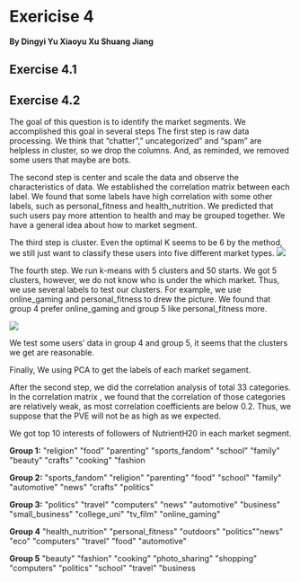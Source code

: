 # Exericise 4
**By Dingyi Yu Xiaoyu Xu Shuang Jiang**

## Exercise 4.1

## Exercise 4.2

The goal of this question is to identify the market segments. We accomplished this goal in several steps
The first step is raw data processing. We think that “chatter”,” uncategorized” and “spam” are helpless in cluster, so we drop the columns. And, as reminded, we removed some users that maybe are bots.

The second step is center and scale the data and observe the characteristics of data. We established the correlation matrix between each label. We found that some labels have high correlation with some other labels, such as personal_fitness and health_nutrition. We predicted that such users pay more attention to health and may be grouped together. We have a general idea about how to market segment.

The third step is cluster. Even the optimal K seems to be 6 by the method, we still just want to classify these users into five different market types.
![](https://i.imgur.com/xgrGVt6.png)

The fourth step. We run k-means with 5 clusters and 50 starts. We got 5 clusters, however, we do not know who is under the which market. Thus, we use several labels to test our clusters. For example, we use online_gaming and personal_fitness to drew the picture. We found that group 4 prefer online_gaming and group 5 like personal_fitness more.
 
![](https://i.imgur.com/IVqPfgK.png)

We test some users’ data in group 4 and group 5, it seems that the clusters we get are reasonable.

Finally, We using PCA to  get the labels of each market segament.

After the second step, we did the correlation analysis of total 33 categories. In the correlation matrix , we found that the correlation of those categories are relatively weak, as most correlation coefficients are below 0.2. Thus, we suppose that the PVE will not be as high as we expected.

We got top 10 interests of followers of NutrientH20 in each market segment.
 
**Group 1:** "religion" "food" "parenting" "sports_fandom" "school"  "family"  "beauty"        "crafts"  "cooking"  "fashion

**Group 2:** "sports_fandom" "religion"  "parenting" "food" "school" "family"        "automotive"    "news"      "crafts"        "politics"

**Group 3:** "politics" "travel" "computers" "news" "automotive" "business"       "small_business" "college_uni"  "tv_film" "online_gaming" 

**Group 4** "health_nutrition" "personal_fitness" "outdoors" "politics""news"  "eco" "computers"  "travel"  "food" "automotive"  

**Group 5** "beauty" "fashion" "cooking" "photo_sharing" "shopping" "computers" "politics"      "school" "travel" "business
